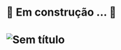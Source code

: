 <h1 align='cente'> 🚧 Em construção ... 🚧 <h1>

![Sem título](https://user-images.githubusercontent.com/84135240/178617720-f69b1852-a26b-4c65-88ab-102ee16289b9.png)
